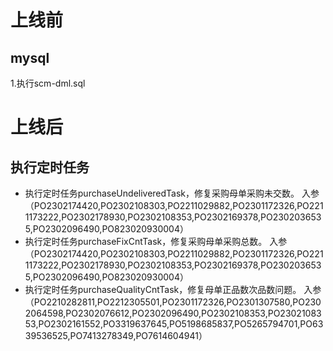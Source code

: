 # 上线前

## mysql

1.执行scm-dml.sql

# 上线后

## 执行定时任务

- 执行定时任务purchaseUndeliveredTask，修复采购母单采购未交数。
  入参（PO2302174420,PO2302108303,PO2211029882,PO2301172326,PO2211173222,PO2302178930,PO2302108353,PO2302169378,PO2302036535,PO2302096490,PO823020930004）
- 执行定时任务purchaseFixCntTask，修复采购母单采购总数。
  入参（PO2302174420,PO2302108303,PO2211029882,PO2301172326,PO2211173222,PO2302178930,PO2302108353,PO2302169378,PO2302036535,PO2302096490,PO823020930004）
- 执行定时任务purchaseQualityCntTask，修复母单正品数次品数问题。
  入参（PO2210282811,PO2212305501,PO2301172326,PO2301307580,PO2302064598,PO2302076612,PO2302096490,PO2302108353,PO2302108353,PO2302161552,PO3319637645,PO5198685837,PO5265794701,PO6339536525,PO7413278349,PO7614604941）